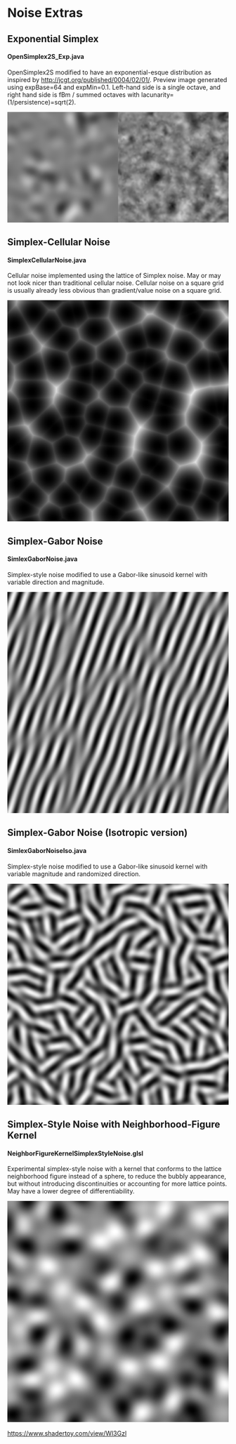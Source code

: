 # Noise Extras

## Exponential Simplex
#### OpenSimplex2S_Exp.java
OpenSimplex2S modified to have an exponential-esque distribution as inspired by http://jcgt.org/published/0004/02/01/. Preview image generated using expBase=64 and expMin=0.1. Left-hand side is a single octave, and right hand side is fBm / summed octaves with lacunarity=(1/persistence)=sqrt(2).

![Simplex-Cellular Noise](images/OpenSimplex2S_Exp.png?raw=true)

## Simplex-Cellular Noise
#### SimplexCellularNoise.java
Cellular noise implemented using the lattice of Simplex noise. May or may not look nicer than traditional cellular noise. Cellular noise on a square grid is usually already less obvious than gradient/value noise on a square grid.

![Simplex-Cellular Noise](images/SimplexCellularNoise.png?raw=true)

## Simplex-Gabor Noise
#### SimlexGaborNoise.java
Simplex-style noise modified to use a Gabor-like sinusoid kernel with variable direction and magnitude.

![Simplex-Gabor Noise](images/SimplexGaborNoise.png?raw=true)

## Simplex-Gabor Noise (Isotropic version)
#### SimlexGaborNoiseIso.java
Simplex-style noise modified to use a Gabor-like sinusoid kernel with variable magnitude and randomized direction.

![Simplex-Gabor Noise Isotropic](images/SimplexGaborNoiseIso.png?raw=true)

## Simplex-Style Noise with Neighborhood-Figure Kernel
#### NeighborFigureKernelSimplexStyleNoise.glsl
Experimental simplex-style noise with a kernel that conforms to the lattice neighborhood figure instead of a sphere, to reduce the bubbly appearance, but without introducing discontinuities or accounting for more lattice points. May have a lower degree of differentiability.

![Space Tiling Kernel Simplex Style Noise](images/NeighborFigureKernelSimplexStyleNoise.png?raw=true)

https://www.shadertoy.com/view/Wl3Gzl
